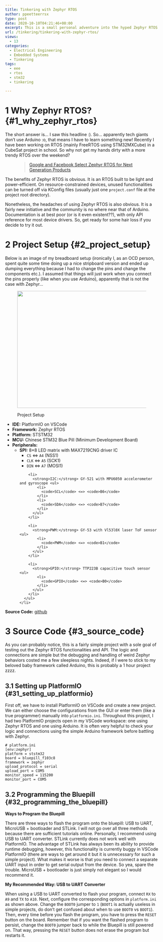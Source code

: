 ```yaml
---
title: Tinkering with Zephyr RTOS
author: ppeetteerrsx
type: post
date: 2020-10-10T04:21:46+00:00
excerpt: This is a small personal adventure into the hyped Zephyr RTOS. I will go over many tips and caveats of using Zephyr RTOS with Platformio and STM32.
url: /tinkering/tinkering-with-zephyr-rtos/
views:
  - 13
categories:
  - Electrical Engineering
  - Embedded Systems
  - Tinkering
tags:
  - eee
  - rtos
  - stm32
  - tinkering

---
```

# 1 Why Zephyr RTOS? {#1_why_zephyr_rtos}

The short answer is&#8230; I saw this headline :). So&#8230; apparently tech giants don&#8217;t use Arduino :o, that means I have to learn something new! Recently I have been working on RTOS (mainly FreeRTOS using STM32MXCube) in a CubeSat project in school. So why not get my hands dirty with a more trendy RTOS over the weekend?<figure class="wp-block-embed-wordpress wp-block-embed is-type-wp-embed is-provider-zephyr-project">

<div class="wp-block-embed__wrapper">
  <blockquote class="wp-embedded-content" data-secret="ErgCkfoo47">
    <a href="https://zephyrproject.org/google-and-facebook-select-zephyr-rtos-for-next-generation-products/">Google and Facebook Select Zephyr RTOS for Next Generation Products</a>
  </blockquote>
</div></figure> 

<div class="wp-block-jetpack-markdown">
  <p>
    The benefits of Zephyr RTOS is obvious. It is an RTOS built to be light and power-efficient. On resource-constrained devices, unused functionalities can be turned off via KConfig files (usually just one <code>project.conf</code> file at the project root directory).
  </p>
</div>

Nonetheless, the headaches of using Zephyr RTOS is also obvious. It is a fairly new initiative and the community is no where near that of Arduino. Documentation is at best poor (or is it even existent??), with only API reference for most device drivers. So, get ready for some hair loss if you decide to try it out.

# 2 Project Setup {#2_project_setup}

Below is an image of my breadboard setup (ironically I, as an OCD person, spent quite some time doing up a nice stripboard version and ended up dumping everything because I had to change the pins and change the components etc.). I assumed that things will just work when you connect the pins properly (like when you use Arduino), apparently that is not the case with Zephyr&#8230;<figure class="wp-block-image size-large is-resized is-style-default">

<img loading="lazy" src="https://i1.wp.com/ppeetteerrsx.com/wp-content/uploads/2020/10/IMG_20201010_161759-1.jpg?resize=512%2C384&#038;ssl=1" alt="" class="wp-image-881" width="512" height="384" srcset="https://i2.wp.com/ppeetteerrsx.com/wp-content/uploads/2020/10/IMG_20201010_161759-1-scaled.jpg?resize=1024%2C768&ssl=1 1024w, https://i2.wp.com/ppeetteerrsx.com/wp-content/uploads/2020/10/IMG_20201010_161759-1-scaled.jpg?resize=300%2C225&ssl=1 300w, https://i2.wp.com/ppeetteerrsx.com/wp-content/uploads/2020/10/IMG_20201010_161759-1-scaled.jpg?resize=768%2C576&ssl=1 768w, https://i2.wp.com/ppeetteerrsx.com/wp-content/uploads/2020/10/IMG_20201010_161759-1-scaled.jpg?resize=1536%2C1152&ssl=1 1536w, https://i2.wp.com/ppeetteerrsx.com/wp-content/uploads/2020/10/IMG_20201010_161759-1-scaled.jpg?resize=2048%2C1536&ssl=1 2048w, https://i2.wp.com/ppeetteerrsx.com/wp-content/uploads/2020/10/IMG_20201010_161759-1-scaled.jpg?resize=1920%2C1440&ssl=1 1920w, https://i2.wp.com/ppeetteerrsx.com/wp-content/uploads/2020/10/IMG_20201010_161759-1-scaled.jpg?resize=720%2C540&ssl=1 720w, https://i2.wp.com/ppeetteerrsx.com/wp-content/uploads/2020/10/IMG_20201010_161759-1-scaled.jpg?resize=580%2C435&ssl=1 580w, https://i2.wp.com/ppeetteerrsx.com/wp-content/uploads/2020/10/IMG_20201010_161759-1-scaled.jpg?resize=320%2C240&ssl=1 320w, https://i2.wp.com/ppeetteerrsx.com/wp-content/uploads/2020/10/IMG_20201010_161759-1-scaled.jpg?w=1440&ssl=1 1440w, https://i2.wp.com/ppeetteerrsx.com/wp-content/uploads/2020/10/IMG_20201010_161759-1-scaled.jpg?w=2160&ssl=1 2160w" sizes="(max-width: 512px) 100vw, 512px" data-recalc-dims="1" /> <figcaption> Project Setup</figcaption></figure> 

<div class="wp-block-jetpack-markdown">
  <ul>
    <li>
      <strong>IDE:</strong> PlatformIO on VSCode
    </li>
    <li>
      <strong>Framework:</strong> Zephyr RTOS
    </li>
    <li>
      <strong>Platform:</strong> STSTM32
    </li>
    <li>
      <strong>MCU:</strong> Chinese STM32 Blue Pill (Minimum Development Board)
    </li>
    <li>
      <strong>Peripherals:</strong> <ul>
        <li>
          <strong>SPI:</strong> 8&#215;8 LED matrix with MAX7219CNG driver IC <ul>
            <li>
              <code>CS</code> <=> <code>A4</code> (NSS1)
            </li>
            <li>
              <code>CLK</code> <=> <code>A5</code> (SCK1)
            </li>
            <li>
              <code>DIN</code> <=> <code>A7</code> (MOSI1)
            </li>
          </ul>
        </li>
        
        <li>
          <strong>I2C:</strong> GY-521 with MPU6050 accelerometer and gyroscope <ul>
            <li>
              <code>SCL</code> <=> <code>B6</code>
            </li>
            <li>
              <code>SDA</code> <=> <code>B7</code>
            </li>
          </ul>
        </li>
        
        <li>
          <strong>PWM:</strong> GY-53 with Vl53l0X laser ToF sensor <ul>
            <li>
              <code>PWM</code> <=> <code>B1</code>
            </li>
          </ul>
        </li>
        
        <li>
          <strong>GPIO:</strong> TTP223B capacitive touch sensor <ul>
            <li>
              <code>GPIO</code> <=> <code>B0</code>
            </li>
          </ul>
        </li>
      </ul>
    </li>
  </ul>
</div>

**Source Code:** <a href="https://github.com/ppeetteerrs/MatrixBoard" data-type="URL" data-id="https://github.com/ppeetteerrs/MatrixBoard">github</a>

# 3 Source Code {#3_source_code}

As you can probably notice, this is a fairly simple project with a sole goal of testing out the Zephyr RTOS functionalities and API. The logic and connections are simple but the debugging and handling of weird Zephyr behaviors costed me a few sleepless nights. Indeed, if I were to stick to my beloved baby framework called Arduino, this is probably a 1 hour project zzzz.

## 3.1 Setting up PlatformIO {#31_setting_up_platformio}

<div class="wp-block-jetpack-markdown">
  <p>
    First off, we have to install PlatformIO on VSCode and create a new project. We can either choose the configurations from the GUI or enter them (like a true programmer) manually into <code>platformio.ini</code>. Throughout this project, I had two PlatformIO projects open in my VSCode workspace: one using Zephyr RTOS and one using Arduino. It is often very helpful to check your logic and connections using the simple Arduino framework before battling with Zephyr.
  </p>
</div>

<pre class="wp-block-code"><code># platform.ini
&#91;env:zephyr]
platform = ststm32
board = bluepill_f103c8
framework = zephyr
upload_protocol = serial
upload_port = COM5
monitor_speed = 115200
monitor_port = COM5</code></pre>

## 3.2 Programming the Bluepill {#32_programming_the_bluepill}

**Ways to Program the Bluepill**

There are three ways to flash the program onto the bluepill: USB to UART, MicroUSB + bootloader and STLink. I will not go over all three methods because there are sufficient tutorials online. Personally, I recommend using USB to UART converter. STLink currently does not work well with PlatformIO. The advantage of STLink has always been its ability to provide runtime debugging, however, this functionality is currently buggy in VSCode PlatformIO (there are ways to get around it but it is unnecessary for such a simple project). What makes it worse is that you need to connect a separate UART input in order to get serial output from the device. So yea, spare the trouble. MicroUSB + bootloader is just simply not elegant so I would recommend it.

**My Recommended Way: USB to UART Converter**

<div class="wp-block-jetpack-markdown">
  <p>
    When using a USB to UART converted to flash your program, connect <code>RX</code> to <code>A9</code> and <code>TX</code> to <code>A10</code>. Next, configure the corresponding options in <code>platform.ini</code> as shown above. Change the <code>BOOT0</code> jumper to <code>1</code> (<code>BOOT1</code> is actually useless in simple projects, do don&#8217;t get confused about when to use <code>BOOT0</code> vs <code>BOOT1</code>). Then, every time before you flash the program, you have to press the <code>RESET</code> button on the board. Remember that if you want the flashed program to persist, change the <code>BOOT0</code> jumper back to <code></code> while the Bluepill is still powered on. That way, pressing the <code>RESET</code> button does not erase the program but restarts it.
  </p>
</div>
